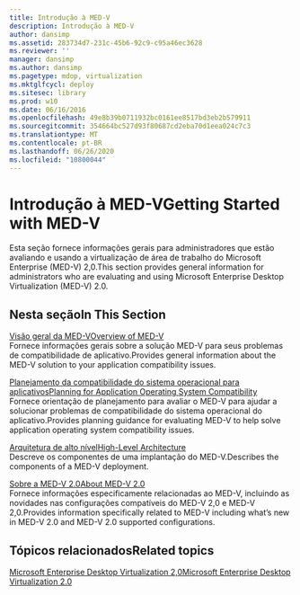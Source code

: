 ```yaml
---
title: Introdução à MED-V
description: Introdução à MED-V
author: dansimp
ms.assetid: 283734d7-231c-45b6-92c9-c95a46ec3628
ms.reviewer: ''
manager: dansimp
ms.author: dansimp
ms.pagetype: mdop, virtualization
ms.mktglfcycl: deploy
ms.sitesec: library
ms.prod: w10
ms.date: 06/16/2016
ms.openlocfilehash: 49e8b39b0711932bc0161ee8517bd3eb2b579911
ms.sourcegitcommit: 354664bc527d93f80687cd2eba70d1eea024c7c3
ms.translationtype: MT
ms.contentlocale: pt-BR
ms.lasthandoff: 06/26/2020
ms.locfileid: "10800044"
---
```

# <span data-ttu-id="736f9-103">Introdução à MED-V</span><span class="sxs-lookup"><span data-stu-id="736f9-103">Getting Started with MED-V</span></span>


<span data-ttu-id="736f9-104">Esta seção fornece informações gerais para administradores que estão avaliando e usando a virtualização de área de trabalho do Microsoft Enterprise (MED-V) 2,0.</span><span class="sxs-lookup"><span data-stu-id="736f9-104">This section provides general information for administrators who are evaluating and using Microsoft Enterprise Desktop Virtualization (MED-V) 2.0.</span></span>

## <span data-ttu-id="736f9-105">Nesta seção</span><span class="sxs-lookup"><span data-stu-id="736f9-105">In This Section</span></span>


<a href="" id="overview-of-med-v"></a>[<span data-ttu-id="736f9-106">Visão geral da MED-V</span><span class="sxs-lookup"><span data-stu-id="736f9-106">Overview of MED-V</span></span>](overview-of-med-vmedv2.md)  
<span data-ttu-id="736f9-107">Fornece informações gerais sobre a solução MED-V para seus problemas de compatibilidade de aplicativo.</span><span class="sxs-lookup"><span data-stu-id="736f9-107">Provides general information about the MED-V solution to your application compatibility issues.</span></span>

<a href="" id="planning-for-application-operating-system-compatibility"></a>[<span data-ttu-id="736f9-108">Planejamento da compatibilidade do sistema operacional para aplicativos</span><span class="sxs-lookup"><span data-stu-id="736f9-108">Planning for Application Operating System Compatibility</span></span>](planning-for-application-operating-system-compatibility.md)  
<span data-ttu-id="736f9-109">Fornece orientação de planejamento para avaliar o MED-V para ajudar a solucionar problemas de compatibilidade do sistema operacional do aplicativo.</span><span class="sxs-lookup"><span data-stu-id="736f9-109">Provides planning guidance for evaluating MED-V to help solve application operating system compatibility issues.</span></span>

<a href="" id="high-level-architecture"></a>[<span data-ttu-id="736f9-110">Arquitetura de alto nível</span><span class="sxs-lookup"><span data-stu-id="736f9-110">High-Level Architecture</span></span>](high-level-architecturemedv2.md)  
<span data-ttu-id="736f9-111">Descreve os componentes de uma implantação do MED-V.</span><span class="sxs-lookup"><span data-stu-id="736f9-111">Describes the components of a MED-V deployment.</span></span>

<a href="" id="about-med-v-2-0"></a>[<span data-ttu-id="736f9-112">Sobre a MED-V 2.0</span><span class="sxs-lookup"><span data-stu-id="736f9-112">About MED-V 2.0</span></span>](about-med-v-20.md)  
<span data-ttu-id="736f9-113">Fornece informações especificamente relacionadas ao MED-V, incluindo as novidades nas configurações compatíveis do MED-V 2,0 e MED-V 2,0.</span><span class="sxs-lookup"><span data-stu-id="736f9-113">Provides information specifically related to MED-V including what’s new in MED-V 2.0 and MED-V 2.0 supported configurations.</span></span>

## <span data-ttu-id="736f9-114">Tópicos relacionados</span><span class="sxs-lookup"><span data-stu-id="736f9-114">Related topics</span></span>


[<span data-ttu-id="736f9-115">Microsoft Enterprise Desktop Virtualization 2,0</span><span class="sxs-lookup"><span data-stu-id="736f9-115">Microsoft Enterprise Desktop Virtualization 2.0</span></span>](index.md)

 

 





